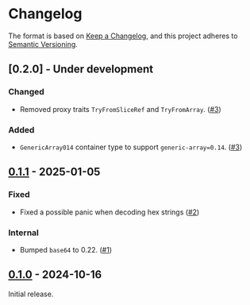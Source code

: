 # Changelog

The format is based on [Keep a Changelog](https://keepachangelog.com/en/1.0.0/),
and this project adheres to [Semantic Versioning](https://semver.org/spec/v2.0.0.html).


## [0.2.0] - Under development

### Changed

- Removed proxy traits `TryFromSliceRef` and `TryFromArray`. ([#3])


### Added

- `GenericArray014` container type to support `generic-array=0.14`. ([#3])


[#3]: https://github.com/fjarri/serde-encoded-bytes/pull/3


## [0.1.1] - 2025-01-05

### Fixed

- Fixed a possible panic when decoding hex strings ([#2])


### Internal

- Bumped `base64` to 0.22. ([#1])


[#1]: https://github.com/fjarri/serde-encoded-bytes/pull/1
[#2]: https://github.com/fjarri/serde-encoded-bytes/pull/2


## [0.1.0] - 2024-10-16

Initial release.


[0.1.0]: https://github.com/fjarri/serde-encoded-bytes/releases/tag/v0.1.0
[0.1.1]: https://github.com/fjarri/serde-encoded-bytes/releases/tag/v0.1.1
